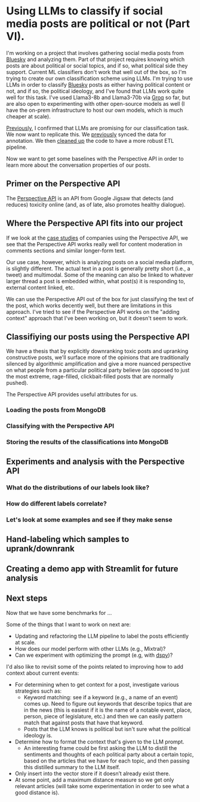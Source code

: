 # Using LLMs to classify if social media posts are political or not (Part VI).

I'm working on a project that involves gathering social media posts from [Bluesky](https://bsky.app/) and analyzing them. Part of that project requires knowing which posts are about political or social topics, and if so, what political side they support. Current ML classifiers don't work that well out of the box, so I'm trying to create our own classification scheme using LLMs. I'm trying to use LLMs in order to classify [Bluesky](https://bsky.app/) posts as either having political content or not, and if so, the political ideology, and I've found that LLMs work quite well for this task. I've used Llama3-8b and Llama3-70b via [Groq](https://groq.com/) so far, but are also open to experimenting with other open-source models as well (I have the on-prem infrastructure to host our own models, which is much cheaper at scale).

[Previously](https://markptorres.com/research/llm-experiments-pt-i), I confirmed that LLMs are promising for our classification task. We now want to replicate this. We [previously](https://markptorres.com/research/llm-experiments-pt-iv) synced the data for annotation. We then [cleaned up](https://markptorres.com/research/llm-experiments-pt-v) the code to have a more robust ETL pipeline.

Now we want to get some baselines with the Perspective API in order to learn more about the conversation properties of our posts.

## Primer on the Perspective API

The [Perspective API](https://perspectiveapi.com/) is an API from Google Jigsaw that detects (and reduces) toxicity online (and, as of late, also promotes healthy dialogue).

## Where the Perspective API fits into our project
If we look at the [case studies](https://perspectiveapi.com/case-studies/) of companies using the Perspective API, we see that the Perspective API works really well for content moderation in comments sections and similar longer-form text.

Our use case, however, which is analyzing posts on a social media platform, is slightly different. The actual text in a post is generally pretty short (i.e., a tweet) and multimodal. Some of the meaning can also be linked to whatever larger thread a post is embedded within, what post(s) it is responding to, external content linked, etc.

We can use the Perspective API out of the box for just classifying the text of the post, which works decently well, but there are limitations in this approach. I've tried to see if the Perspective API works on the "adding context" approach that I've been working on, but it doesn't seem to work.

## Classifiying our posts using the Perspective API

We have a thesis that by explicitly downranking toxic posts and upranking constructive posts, we'll surface more of the opinions that are traditionally silenced by algorithmic amplification and give a more nuanced perspective on what people from a particular political party believe (as opposed to just the most extreme, rage-filled, clickbait-filled posts that are normally pushed).

The Perspective API provides useful attributes for us.

### Loading the posts from MongoDB

### Classifying with the Perspective API

### Storing the results of the classifications into MongoDB

## Experiments and analysis with the Perspective API

### What do the distributions of our labels look like?

### How do different labels correlate?

### Let's look at some examples and see if they make sense

## Hand-labeling which samples to uprank/downrank

## Creating a demo app with Streamlit for future analysis

## Next steps
Now that we have some benchmarks for ...

Some of the things that I want to work on next are:
- Updating and refactoring the LLM pipeline to label the posts efficiently at scale.
- How does our model perform with other LLMs (e.g., Mixtral)?
- Can we experiment with optimizing the prompt (e.g, with [dspy](https://github.com/stanfordnlp/dspy))?

I'd also like to revisit some of the points related to improving how to add context about current events:
- For determining when to get context for a post, investigate various strategies such as:
    - Keyword matching: see if a keyword (e.g., a name of an event) comes up. Need to figure out keywords that describe topics that are in the news (this is easiest if it is the name of a notable event, place, person, piece of legislature, etc.) and then we can easily pattern match that against posts that have that keyword.
    - Posts that the LLM knows is political but isn't sure what the political ideology is.
- Determine how to format the context that's given to the LLM prompt.
    - An interesting frame could be first asking the LLM to distill the sentiments and thoughts of each political party about a certain topic, based on the articles that we have for each topic, and then passing this distilled summary to the LLM itself.
- Only insert into the vector store if it doesn’t already exist there.
- At some point, add a maximum distance measure so we get only relevant articles (will take some experimentation in order to see what a good distance is).
